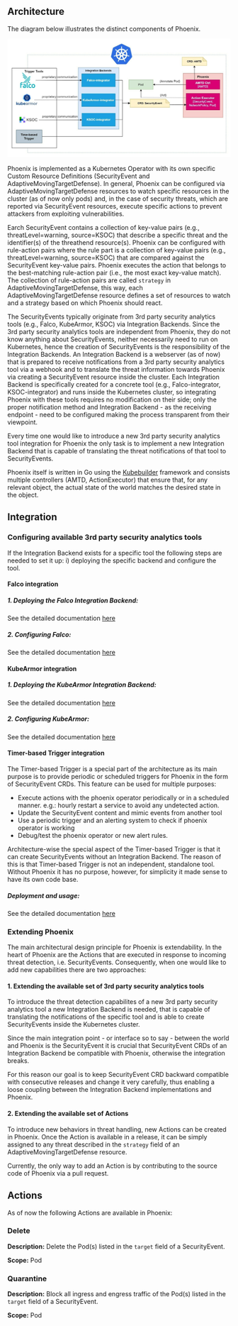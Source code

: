 ## Architecture

The diagram below illustrates the distinct components of Phoenix.

![Phoenix Architecture](img/architecture.jpg)

Phoenix is implemented as a Kubernetes Operator with its own specific Custom Resource Definitions (SecurityEvent and AdaptiveMovingTargetDefense). In general, Phoenix can be configured via AdaptiveMovingTargetDefense resources to watch specific resources in the cluster (as of now only pods) and, in the case of security threats, which are reported via SecurityEvent resources, execute specific actions to prevent attackers from exploiting vulnerabilities.

Earch SecurityEvent contains a collection of key-value pairs (e.g., threatLevel=warning, source=KSOC) that describe a specific threat and the identifier(s) of the threathend resource(s).
Phoenix can be configured with rule-action pairs where the rule part is a collection of key-value pairs (e.g., threatLevel=warning, source=KSOC) that are compared against the SecurityEvent key-value pairs. Phoenix executes the action that belongs to the best-matching rule-action pair (i.e., the most exact key-value match).
The collection of rule-action pairs are called `strategy` in AdaptiveMovingTargetDefense, this way, each AdaptiveMovingTargetDefense resource defines a set of resources to watch and a strategy based on which Phoenix should react.

The SecurityEvents typically originate from 3rd party security analytics tools (e.g., Falco, KubeArmor, KSOC) via Integration Backends. Since the 3rd party security analytics tools are independent from Phoenix, they do not know anything about SecurityEvents, neither necessarily need to run on Kubernetes, hence the creation of SecurityEvents is the responsibility of the Integration Backends. 
An Integration Backend is a webserver (as of now) that is prepared to receive notifications from a 3rd party security analytics tool via a webhook and to translate the threat information towards Phoenix via creating a SecurityEvent resource inside the cluster.
Each Integration Backend is specifically created for a concrete tool (e.g., Falco-integrator, KSOC-integrator) and runs inside the Kubernetes cluster, so integrating Phoenix with these tools requires no modification on their side; only the proper notification method and Integration Backend - as the receiving endpoint - need to be configured making the process transparent from their viewpoint.

Every time one would like to introduce a new 3rd party security analytics tool integration for Phoenix the only task is to implement a new Integration Backend that is capable of translating the threat notifications of that tool to SecurityEvents.

Phoenix itself is written in Go using the [Kubebuilder](https://book.kubebuilder.io/) framework and consists multiple controllers (AMTD, ActionExecutor) that ensure that, for any relevant object, the actual state of the world matches the desired state in the object. 

## Integration

### Configuring available 3rd party security analytics tools

If the Integration Backend exists for a specific tool the following steps are needed to set it up: i) deploying the specific backend and configure the tool.

#### Falco integration

##### 1. Deploying the Falco Integration Backend:

See the detailed documentation [here](https://github.com/r6security/phoenix/blob/main/docs/examples/falco-based-app-restart.md#falco-integrator-installation)

##### 2. Configuring Falco:

See the detailed documentation [here](https://github.com/falcosecurity/falco)

#### KubeArmor integration

##### 1. Deploying the KubeArmor Integration Backend:

See the detailed documentation [here](https://github.com/r6security/phoenix/blob/main/docs/examples/kubearmor-based-app-restart.md#kubearmor-integrator-installation)

##### 2. Configuring KubeArmor:

See the detailed documentation [here](https://docs.kubearmor.io/kubearmor/documentation/security_policy_specification)

#### Timer-based Trigger integration

The Timer-based Trigger is a special part of the architecture as its main purpose is to provide periodic or scheduled triggers for Phoenix in the form of SecurityEvent CRDs. This feature can be used for multiple purposes:
- Execute actions with the phoenix operator periodically or in a scheduled manner. e.g.: hourly restart a service to avoid any undetected action.
- Update the SecurityEvent content and mimic events from another tool
- Use a periodic trigger and an alerting system to check if phoenix operator is working
- Debug/test the phoenix operator or new alert rules.

Architecture-wise the special aspect of the Timer-based Trigger is that it can create SecurityEvents without an Integration Backend. The reason of this is that Timer-based Trigger is not an independent, standalone tool. Without Phoenix it has no purpose, however, for simplicity it made sense to have its own code base.

##### Deployment and usage:

See the detailed documentation [here](https://github.com/r6security/time-based-trigger#usage)

### Extending Phoenix 

The main architectural design principle for Phoenix is extendability. In the heart of Phoenix are the Actions that are executed in response to incoming threat detection, i.e. SecurityEvents. Consequently, when one would like to add new capabilities there are two approaches: 

#### 1. Extending the available set of 3rd party security analytics tools

To introduce the threat detection capabilites of a new 3rd party security analytics tool a new Integration Backend is needed, that is capable of translating the notifications of the specific tool and is able to create SecurityEvents inside the Kubernetes cluster.

Since the main integration point - or interface so to say - between the world and Phoenix is the SecurityEvent it is crucial that SecurityEvent CRDs of an Integration Backend be compatible with Phoenix, otherwise the integration breaks.

For this reason our goal is to keep SecurityEvent CRD backward compatible with consecutive releases and change it very carefully, thus enabling a loose coupling between the Integration Backend implementations and Phoenix.

#### 2. Extending the available set of Actions 

To introduce new behaviors in threat handling, new Actions can be created in Phoenix. Once the Action is available in a release, it can be simply assigned to any threat described in the `strategy` field of an AdaptiveMovingTargetDefense resource.

Currently, the only way to add an Action is by contributing to the source code of Phoenix via a pull request.

## Actions

As of now the following Actions are available in Phoenix:

### Delete

**Description:** Delete the Pod(s) listed in the `target` field of a SecurityEvent.

**Scope:** Pod

### Quarantine

**Description:** Block all ingress and engress traffic of the Pod(s) listed in the `target` field of a SecurityEvent.

**Scope:** Pod
